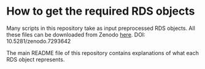 # How to get the required RDS objects

Many scripts in this repository take as input preprocessed RDS objects. All these files can be downloaded from Zenodo [here](https://zenodo.org/record/7293642#.Y3UDjy-B2NF). DOI: 10.5281/zenodo.7293642

The main README file of this repository contains explanations of what each RDS object represents.